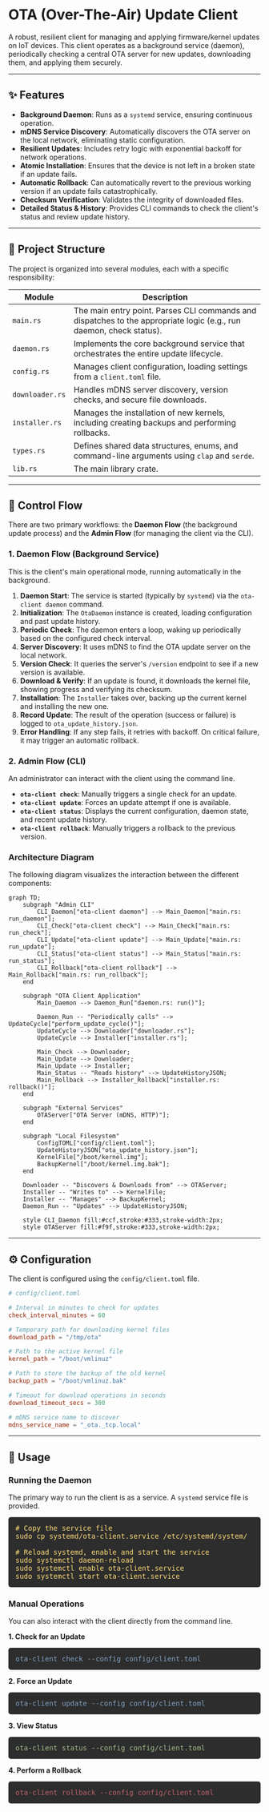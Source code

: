 # OTA (Over-The-Air) Update Client

A robust, resilient client for managing and applying firmware/kernel updates on IoT devices. This client operates as a background service (daemon), periodically checking a central OTA server for new updates, downloading them, and applying them securely.

---

## ✨ Features

- **Background Daemon**: Runs as a `systemd` service, ensuring continuous operation.
- **mDNS Service Discovery**: Automatically discovers the OTA server on the local network, eliminating static configuration.
- **Resilient Updates**: Includes retry logic with exponential backoff for network operations.
- **Atomic Installation**: Ensures that the device is not left in a broken state if an update fails.
- **Automatic Rollback**: Can automatically revert to the previous working version if an update fails catastrophically.
- **Checksum Verification**: Validates the integrity of downloaded files.
- **Detailed Status & History**: Provides CLI commands to check the client's status and review update history.

---

## 📂 Project Structure

The project is organized into several modules, each with a specific responsibility:

| Module           | Description                                                                                              |
| ---------------- | -------------------------------------------------------------------------------------------------------- |
| `main.rs`        | The main entry point. Parses CLI commands and dispatches to the appropriate logic (e.g., run daemon, check status). |
| `daemon.rs`      | Implements the core background service that orchestrates the entire update lifecycle.                      |
| `config.rs`      | Manages client configuration, loading settings from a `client.toml` file.                                |
| `downloader.rs`  | Handles mDNS server discovery, version checks, and secure file downloads.                                |
| `installer.rs`   | Manages the installation of new kernels, including creating backups and performing rollbacks.            |
| `types.rs`       | Defines shared data structures, enums, and command-line arguments using `clap` and `serde`.             |
| `lib.rs`         | The main library crate.                                                                                  |

---

## 🌊 Control Flow

There are two primary workflows: the **Daemon Flow** (the background update process) and the **Admin Flow** (for managing the client via the CLI).

### 1. Daemon Flow (Background Service)

This is the client's main operational mode, running automatically in the background.

1.  **Daemon Start**: The service is started (typically by `systemd`) via the `ota-client daemon` command.
2.  **Initialization**: The `OtaDaemon` instance is created, loading configuration and past update history.
3.  **Periodic Check**: The daemon enters a loop, waking up periodically based on the configured check interval.
4.  **Server Discovery**: It uses mDNS to find the OTA update server on the local network.
5.  **Version Check**: It queries the server's `/version` endpoint to see if a new version is available.
6.  **Download & Verify**: If an update is found, it downloads the kernel file, showing progress and verifying its checksum.
7.  **Installation**: The `Installer` takes over, backing up the current kernel and installing the new one.
8.  **Record Update**: The result of the operation (success or failure) is logged to `ota_update_history.json`.
9.  **Error Handling**: If any step fails, it retries with backoff. On critical failure, it may trigger an automatic rollback.

### 2. Admin Flow (CLI)

An administrator can interact with the client using the command line.

-   **`ota-client check`**: Manually triggers a single check for an update.
-   **`ota-client update`**: Forces an update attempt if one is available.
-   **`ota-client status`**: Displays the current configuration, daemon state, and recent update history.
-   **`ota-client rollback`**: Manually triggers a rollback to the previous version.

### Architecture Diagram

The following diagram visualizes the interaction between the different components:

```mermaid
graph TD;
    subgraph "Admin CLI"
        CLI_Daemon["ota-client daemon"] --> Main_Daemon["main.rs: run_daemon"];
        CLI_Check["ota-client check"] --> Main_Check["main.rs: run_check"];
        CLI_Update["ota-client update"] --> Main_Update["main.rs: run_update"];
        CLI_Status["ota-client status"] --> Main_Status["main.rs: run_status"];
        CLI_Rollback["ota-client rollback"] --> Main_Rollback["main.rs: run_rollback"];
    end

    subgraph "OTA Client Application"
        Main_Daemon --> Daemon_Run["daemon.rs: run()"];
        
        Daemon_Run -- "Periodically calls" --> UpdateCycle["perform_update_cycle()"];
        UpdateCycle --> Downloader["downloader.rs"];
        UpdateCycle --> Installer["installer.rs"];

        Main_Check --> Downloader;
        Main_Update --> Downloader;
        Main_Update --> Installer;
        Main_Status -- "Reads history" --> UpdateHistoryJSON;
        Main_Rollback --> Installer_Rollback["installer.rs: rollback()"];
    end

    subgraph "External Services"
        OTAServer["OTA Server (mDNS, HTTP)"];
    end

    subgraph "Local Filesystem"
        ConfigTOML["config/client.toml"];
        UpdateHistoryJSON["ota_update_history.json"];
        KernelFile["/boot/kernel.img"];
        BackupKernel["/boot/kernel.img.bak"];
    end

    Downloader -- "Discovers & Downloads from" --> OTAServer;
    Installer -- "Writes to" --> KernelFile;
    Installer -- "Manages" --> BackupKernel;
    Daemon_Run -- "Updates" --> UpdateHistoryJSON;

    style CLI_Daemon fill:#ccf,stroke:#333,stroke-width:2px;
    style OTAServer fill:#f9f,stroke:#333,stroke-width:2px;
```

---

## ⚙️ Configuration

The client is configured using the `config/client.toml` file.

```toml
# config/client.toml

# Interval in minutes to check for updates
check_interval_minutes = 60

# Temporary path for downloading kernel files
download_path = "/tmp/ota"

# Path to the active kernel file
kernel_path = "/boot/vmlinuz"

# Path to store the backup of the old kernel
backup_path = "/boot/vmlinuz.bak"

# Timeout for download operations in seconds
download_timeout_secs = 300

# mDNS service name to discover
mdns_service_name = "_ota._tcp.local"
```

---

## 🚀 Usage

### Running the Daemon

The primary way to run the client is as a service. A `systemd` service file is provided.

<pre style="background-color:#2d2d2d; color:#feda75; padding:1em; border-radius:5px;">
# Copy the service file
sudo cp systemd/ota-client.service /etc/systemd/system/

# Reload systemd, enable and start the service
sudo systemctl daemon-reload
sudo systemctl enable ota-client.service
sudo systemctl start ota-client.service
</pre>

### Manual Operations

You can also interact with the client directly from the command line.

**1. Check for an Update**

<pre style="background-color:#2d2d2d; color:#81a1c1; padding:1em; border-radius:5px;">
ota-client check --config config/client.toml
</pre>

**2. Force an Update**

<pre style="background-color:#2d2d2d; color:#81a1c1; padding:1em; border-radius:5px;">
ota-client update --config config/client.toml
</pre>

**3. View Status**

<pre style="background-color:#2d2d2d; color:#a3be8c; padding:1em; border-radius:5px;">
ota-client status --config config/client.toml
</pre>

**4. Perform a Rollback**

<pre style="background-color:#2d2d2d; color:#bf616a; padding:1em; border-radius:5px;">
ota-client rollback --config config/client.toml
</pre> 